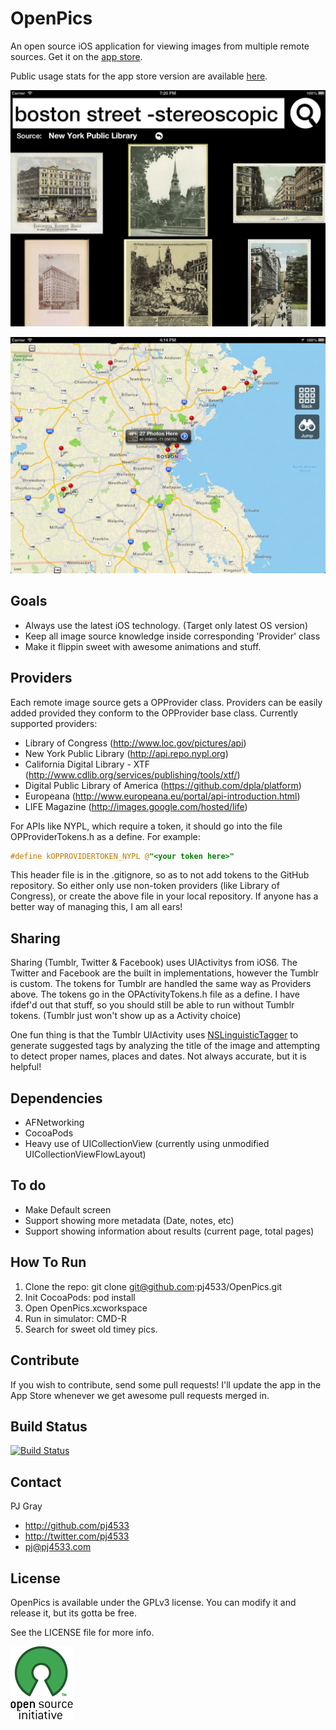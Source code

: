 # OpenPics  

An open source iOS application for viewing images from multiple remote sources. Get it on the [app store](https://itunes.apple.com/us/app/openpics/id633423505?ls=1&mt=8).

Public usage stats for the app store version are available [here](https://www.stathat.com/cards/R4S4y3DM6EyP).

![Screenshot](Screenshots/openpics.png "Screenshot")

![Screenshot](Screenshots/openpics_map.png "Screenshot")

## Goals

* Always use the latest iOS technology.  (Target only latest OS version)
* Keep all image source knowledge inside corresponding 'Provider' class
* Make it flippin sweet with awesome animations and stuff.

## Providers

Each remote image source gets a OPProvider class.  Providers can be easily added provided they conform to the OPProvider base class.  Currently supported providers:

* Library of Congress (http://www.loc.gov/pictures/api)
* New York Public Library (http://api.repo.nypl.org)
* California Digital Library - XTF (http://www.cdlib.org/services/publishing/tools/xtf/)
* Digital Public Library of America (https://github.com/dpla/platform)
* Europeana (http://www.europeana.eu/portal/api-introduction.html)
* LIFE Magazine (http://images.google.com/hosted/life)

For APIs like NYPL, which require a token, it should go into the file OPProviderTokens.h as a define.   For example:

``` objective-c
#define kOPPROVIDERTOKEN_NYPL @"<your token here>"
```

This header file is in the .gitignore, so as to not add tokens to the GitHub repository.  So either only use non-token providers (like Library of Congress), or create the above file in your local repository.   If anyone has a better way of managing this, I am all ears!

## Sharing

Sharing (Tumblr, Twitter & Facebook) uses UIActivitys from iOS6.  The Twitter and Facebook are the built in implementations, however the Tumblr is custom.  The tokens for Tumblr are handled the same way as Providers above.  The tokens go in the OPActivityTokens.h file as a define.  I have ifdef'd out that stuff, so you should still be able to run without Tumblr tokens.  (Tumblr just won't show up as a Activity choice)

One fun thing is that the Tumblr UIActivity uses [NSLinguisticTagger](http://nshipster.com/nslinguistictagger/) to generate suggested tags by analyzing the title of the image and attempting to detect proper names, places and dates.  Not always accurate, but it is helpful!

## Dependencies

* AFNetworking
* CocoaPods
* Heavy use of UICollectionView (currently using unmodified UICollectionViewFlowLayout)

## To do

* Make Default screen
* Support showing more metadata (Date, notes, etc)
* Support showing information about results (current page, total pages)

## How To Run

1. Clone the repo:    git clone git@github.com:pj4533/OpenPics.git
2. Init CocoaPods:    pod install
3. Open OpenPics.xcworkspace
4. Run in simulator:  CMD-R
5. Search for sweet old timey pics.

## Contribute

If you wish to contribute, send some pull requests!  I'll update the app in the App Store whenever we get awesome pull requests merged in.

## Build Status
[![Build Status](https://travis-ci.org/pj4533/OpenPics.png?branch=master)](https://travis-ci.org/pj4533/OpenPics?branch=master)

## Contact

PJ Gray

- http://github.com/pj4533
- http://twitter.com/pj4533
- pj@pj4533.com

## License

OpenPics is available under the GPLv3 license.  You can modify it and release it, but its gotta be free.

See the LICENSE file for more info.

![OSI](OpenPics/Images/OSI/OSI-logo-100x117.png "OSI")

